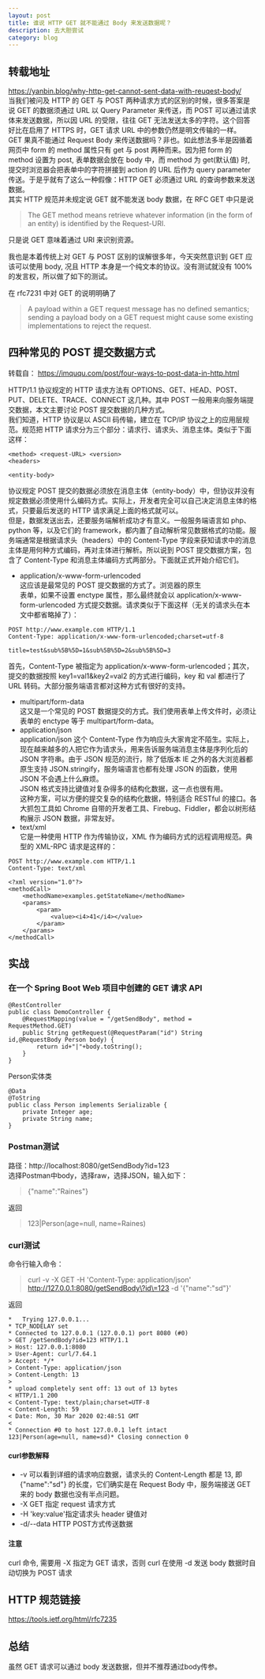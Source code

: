 ```yaml
---
layout: post
title: 谁说 HTTP GET 就不能通过 Body 来发送数据呢？
description: 去大胆尝试
category: blog
---
```


## 转载地址  
https://yanbin.blog/why-http-get-cannot-sent-data-with-reuqest-body/  
当我们被问及 HTTP 的 GET 与 POST 两种请求方式的区别的时候，很多答案是说 GET 的数据须通过 URL 以 Query Parameter 来传送，而 POST 可以通过请求体来发送数据，所以因 URL 的受限，往往 GET 无法发送太多的字符。这个回答好比在启用了 HTTPS 时，GET 请求 URL 中的参数仍然是明文传输的一样。  
GET 果真不能通过 Request Body 来传送数据吗？非也。如此想法多半是因循着网页中 form 的 method 属性只有 get 与 post 两种而来。因为把 form 的 method 设置为 post, 表单数据会放在 body 中，而 method 为 get(默认值) 时, 提交时浏览器会把表单中的字符拼接到 action 的 URL 后作为 query parameter 传送。于是乎就有了这么一种假像：HTTP GET 必须通过 URL 的查询参数来发送数据。  
其实 HTTP 规范并未规定说 GET 就不能发送 body 数据，在 RFC GET 中只是说  

> The GET method means retrieve whatever information (in the form of an entity) is identified by the Request-URI.

只是说 GET 意味着通过 URI 来识别资源。

我也是本着传统上对 GET 与 POST 区别的误解很多年，今天突然意识到 GET 应该可以使用 body, 况且 HTTP 本身是一个纯文本的协议。没有测试就没有 100% 的发言权，所以做了如下的测试。

在 rfc7231 中对 GET 的说明明确了  
> A payload within a GET request message has no defined semantics;
sending a payload body on a GET request might cause some existing
implementations to reject the request.  

## 四种常见的 POST 提交数据方式
转载自： https://imququ.com/post/four-ways-to-post-data-in-http.html  

HTTP/1.1 协议规定的 HTTP 请求方法有 OPTIONS、GET、HEAD、POST、PUT、DELETE、TRACE、CONNECT 这几种。其中 POST 一般用来向服务端提交数据，本文主要讨论 POST 提交数据的几种方式。   
我们知道，HTTP 协议是以 ASCII 码传输，建立在 TCP/IP 协议之上的应用层规范。规范把 HTTP 请求分为三个部分：请求行、请求头、消息主体。类似于下面这样：  

```
<method> <request-URL> <version>
<headers>

<entity-body>
```
协议规定 POST 提交的数据必须放在消息主体（entity-body）中，但协议并没有规定数据必须使用什么编码方式。实际上，开发者完全可以自己决定消息主体的格式，只要最后发送的 HTTP 请求满足上面的格式就可以。  
但是，数据发送出去，还要服务端解析成功才有意义。一般服务端语言如 php、python 等，以及它们的 framework，都内置了自动解析常见数据格式的功能。服务端通常是根据请求头（headers）中的 Content-Type 字段来获知请求中的消息主体是用何种方式编码，再对主体进行解析。所以说到 POST 提交数据方案，包含了 Content-Type 和消息主体编码方式两部分。下面就正式开始介绍它们。  
- application/x-www-form-urlencoded  
这应该是最常见的 POST 提交数据的方式了。浏览器的原生 <form> 表单，如果不设置 enctype 属性，那么最终就会以 application/x-www-form-urlencoded 方式提交数据。请求类似于下面这样（无关的请求头在本文中都省略掉了）：  

```
POST http://www.example.com HTTP/1.1
Content-Type: application/x-www-form-urlencoded;charset=utf-8

title=test&sub%5B%5D=1&sub%5B%5D=2&sub%5B%5D=3
```
首先，Content-Type 被指定为 application/x-www-form-urlencoded；其次，提交的数据按照 key1=val1&key2=val2 的方式进行编码，key 和 val 都进行了 URL 转码。大部分服务端语言都对这种方式有很好的支持。   
- multipart/form-data  
这又是一个常见的 POST 数据提交的方式。我们使用表单上传文件时，必须让 <form> 表单的 enctype 等于 multipart/form-data。   
- application/json  
application/json 这个 Content-Type 作为响应头大家肯定不陌生。实际上，现在越来越多的人把它作为请求头，用来告诉服务端消息主体是序列化后的 JSON 字符串。由于 JSON 规范的流行，除了低版本 IE 之外的各大浏览器都原生支持 JSON.stringify，服务端语言也都有处理 JSON 的函数，使用 JSON 不会遇上什么麻烦。  
JSON 格式支持比键值对复杂得多的结构化数据，这一点也很有用。  
这种方案，可以方便的提交复杂的结构化数据，特别适合 RESTful 的接口。各大抓包工具如 Chrome 自带的开发者工具、Firebug、Fiddler，都会以树形结构展示 JSON 数据，非常友好。  
- text/xml  
它是一种使用 HTTP 作为传输协议，XML 作为编码方式的远程调用规范。典型的 XML-RPC 请求是这样的：

```
POST http://www.example.com HTTP/1.1 
Content-Type: text/xml

<?xml version="1.0"?>
<methodCall>
    <methodName>examples.getStateName</methodName>
    <params>
        <param>
            <value><i4>41</i4></value>
        </param>
    </params>
</methodCall>
```

## 实战

### 在一个 Spring Boot Web 项目中创建的 GET 请求 API

```
@RestController
public class DemoController {
    @RequestMapping(value = "/getSendBody", method = RequestMethod.GET)
    public String getRequest(@RequestParam("id") String id,@RequestBody Person body) {
        return id+"|"+body.toString();
    }
}
```
Person实体类

```
@Data
@ToString
public class Person implements Serializable {
    private Integer age;
    private String name;
}
```

### Postman测试
路径：http://localhost:8080/getSendBody?id=123   
选择Postman中body，选择raw，选择JSON，输入如下：

> {"name":"Raines"}

返回

> 123|Person(age=null, name=Raines)

### curl测试

命令行输入命令：  
> curl -v -X GET -H 'Content-Type: application/json' http://127.0.0.1:8080/getSendBody\?id\=123 -d '{"name":"sd"}'

返回   
```
*   Trying 127.0.0.1...
* TCP_NODELAY set
* Connected to 127.0.0.1 (127.0.0.1) port 8080 (#0)
> GET /getSendBody?id=123 HTTP/1.1
> Host: 127.0.0.1:8080
> User-Agent: curl/7.64.1
> Accept: */*
> Content-Type: application/json
> Content-Length: 13
>
* upload completely sent off: 13 out of 13 bytes
< HTTP/1.1 200
< Content-Type: text/plain;charset=UTF-8
< Content-Length: 59
< Date: Mon, 30 Mar 2020 02:48:51 GMT
<
* Connection #0 to host 127.0.0.1 left intact
123|Person(age=null, name=sd)* Closing connection 0
```

#### curl参数解释
- -v    可以看到详细的请求响应数据，请求头的 Content-Length 都是 13, 即 {"name":"sd"} 的长度，它们确实是在 Request Body 中，服务端接送 GET 来的 body 数据也没有半点问题。  
- -X GET    指定 request 请求方式  
- -H    'key:value'指定请求头 header 键值对
- -d/--data <data>  HTTP POST方式传送数据

#### 注意
curl 命令, 需要用 -X 指定为 GET 请求，否则 curl 在使用 -d 发送 body 数据时自动切换为 POST 请求

## HTTP 规范链接
https://tools.ietf.org/html/rfc7235

## 总结
虽然 GET 请求可以通过 body 发送数据，但并不推荐通过body传参。









































